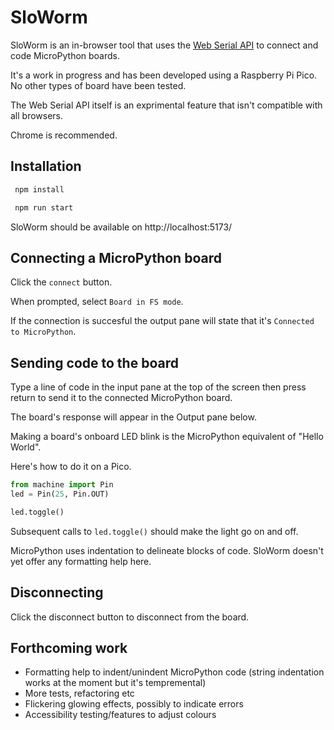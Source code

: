 # SloWorm

SloWorm is an in-browser tool that uses the [Web Serial API](https://developer.mozilla.org/en-US/docs/Web/API/Web_Serial_API) to connect and code MicroPython boards.

It's a work in progress and has been developed using a Raspberry Pi Pico. No other types of board have been tested.

The Web Serial API itself is an exprimental feature that isn't compatible with all browsers.

Chrome is recommended.

## Installation

```bash
 npm install

 npm run start
```

SloWorm should be available on http://localhost:5173/

## Connecting a MicroPython board

Click the `connect` button.

When prompted, select `Board in FS mode`.

If the connection is succesful the output pane will state that it's `Connected to MicroPython`.

## Sending code to the board

Type a line of code in the input pane at the top of the screen then press return to send it to the connected MicroPython board.

The board's response will appear in the Output pane below.

Making a board's onboard LED blink is the MicroPython equivalent of "Hello World". 

Here's how to do it on a Pico.

```python
from machine import Pin
led = Pin(25, Pin.OUT)

led.toggle()
```

Subsequent calls to `led.toggle()` should make the light go on and off.

MicroPython uses indentation to delineate blocks of code. SloWorm doesn't yet offer any formatting help here.

## Disconnecting

Click the disconnect button to disconnect from the board.

## Forthcoming work

- Formatting help to indent/unindent MicroPython code (string indentation works at the moment but it's tempremental)
- More tests, refactoring etc
- Flickering glowing effects, possibly to indicate errors
- Accessibility testing/features to adjust colours 

